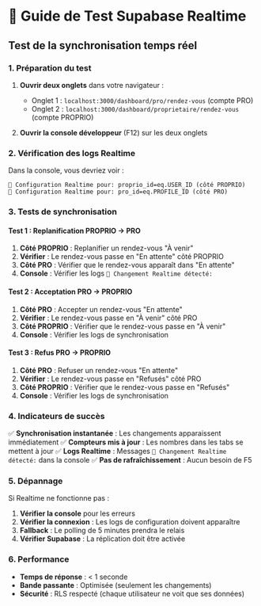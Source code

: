 # 🧪 Guide de Test Supabase Realtime

## Test de la synchronisation temps réel

### 1. Préparation du test

1. **Ouvrir deux onglets** dans votre navigateur :
   - Onglet 1 : `localhost:3000/dashboard/pro/rendez-vous` (compte PRO)
   - Onglet 2 : `localhost:3000/dashboard/proprietaire/rendez-vous` (compte PROPRIO)

2. **Ouvrir la console développeur** (F12) sur les deux onglets

### 2. Vérification des logs Realtime

Dans la console, vous devriez voir :
```
🔄 Configuration Realtime pour: proprio_id=eq.USER_ID (côté PROPRIO)
🔄 Configuration Realtime pour: pro_id=eq.PROFILE_ID (côté PRO)
```

### 3. Tests de synchronisation

#### Test 1 : Replanification PROPRIO → PRO
1. **Côté PROPRIO** : Replanifier un rendez-vous "À venir"
2. **Vérifier** : Le rendez-vous passe en "En attente" côté PROPRIO
3. **Côté PRO** : Vérifier que le rendez-vous apparaît dans "En attente"
4. **Console** : Vérifier les logs `📡 Changement Realtime détecté:`

#### Test 2 : Acceptation PRO → PROPRIO
1. **Côté PRO** : Accepter un rendez-vous "En attente"
2. **Vérifier** : Le rendez-vous passe en "À venir" côté PRO
3. **Côté PROPRIO** : Vérifier que le rendez-vous passe en "À venir"
4. **Console** : Vérifier les logs de synchronisation

#### Test 3 : Refus PRO → PROPRIO
1. **Côté PRO** : Refuser un rendez-vous "En attente"
2. **Vérifier** : Le rendez-vous passe en "Refusés" côté PRO
3. **Côté PROPRIO** : Vérifier que le rendez-vous passe en "Refusés"
4. **Console** : Vérifier les logs de synchronisation

### 4. Indicateurs de succès

✅ **Synchronisation instantanée** : Les changements apparaissent immédiatement
✅ **Compteurs mis à jour** : Les nombres dans les tabs se mettent à jour
✅ **Logs Realtime** : Messages `📡 Changement Realtime détecté:` dans la console
✅ **Pas de rafraîchissement** : Aucun besoin de F5

### 5. Dépannage

Si Realtime ne fonctionne pas :
1. **Vérifier la console** pour les erreurs
2. **Vérifier la connexion** : Les logs de configuration doivent apparaître
3. **Fallback** : Le polling de 5 minutes prendra le relais
4. **Vérifier Supabase** : La réplication doit être activée

### 6. Performance

- **Temps de réponse** : < 1 seconde
- **Bande passante** : Optimisée (seulement les changements)
- **Sécurité** : RLS respecté (chaque utilisateur ne voit que ses données)













